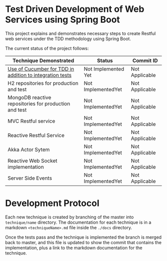 # Test Driven Development of Web Services using Spring Boot

This project explains and demonstrates necessary steps to create Restful 
web services under the TDD methodology using Spring Boot.

The current status of the project follows:

| Technique Demonstrated | Status | Commit ID|
|------------------------|--------|----------|
|[Use of Cucumber for TDD in addition to integration tests][]| Not Implemented Yet|Not Applicable|
|H2 repositories for production and test| Not ImplementedYet|Not Applicable|
|MongoDB reactive repositories for production and test|Not ImplementedYet|Not Applicable|
|MVC Restful service|Not ImplementedYet|Not Applicable|
|Reactive Restful Service|Not ImplementedYet|Not Applicable|
|Akka Actor Sytem|Not ImplementedYet|Not Applicable|
|Reactive Web Socket implementation|Not ImplementedYet|Not Applicable|
|Server Side Events| Not ImplementedYet|Not Applicable|


# Development Protocol

Each new technique is created by branching of the master into ``` technique/name``` directory.
The documentation for each technique is in a markdown ```<techniqueName>.md``` file inside the 
```./docs``` directory.

Once the tests pass and the technique is implemented the branch is merged back to master,
and this file is updated to show the commit that contains the implementation, plus a link 
to the markdown documentation for the technique.


[Use of Cucumber for TDD in addition to integration tests]:docs/cucumber.md